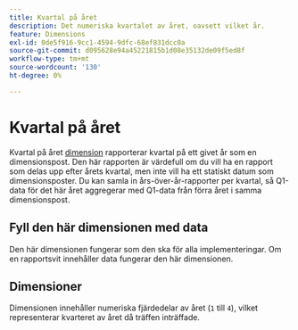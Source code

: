 ```yaml
---
title: Kvartal på året
description: Det numeriska kvartalet av året, oavsett vilket år.
feature: Dimensions
exl-id: 0de5f916-9cc1-4594-9dfc-68ef831dcc0a
source-git-commit: d095628e94a45221815b1d08e35132de09f5ed8f
workflow-type: tm+mt
source-wordcount: '130'
ht-degree: 0%

---
```


# Kvartal på året

Kvartal på året [dimension](overview.md) rapporterar kvartal på ett givet år som en dimensionspost. Den här rapporten är värdefull om du vill ha en rapport som delas upp efter årets kvartal, men inte vill ha ett statiskt datum som dimensionsposter. Du kan samla in års-över-år-rapporter per kvartal, så Q1-data för det här året aggregerar med Q1-data från förra året i samma dimensionspost.

## Fyll den här dimensionen med data

Den här dimensionen fungerar som den ska för alla implementeringar. Om en rapportsvit innehåller data fungerar den här dimensionen.

## Dimensioner

Dimensionen innehåller numeriska fjärdedelar av året (`1` till `4`), vilket representerar kvarteret av året då träffen inträffade.
